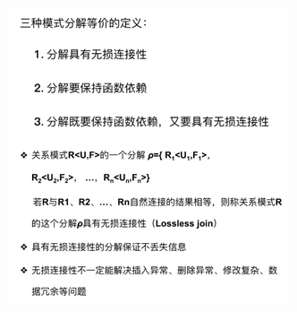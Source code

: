![](Attachments/Pasted%20image%2020220529001538.png)
![](Attachments/Pasted%20image%2020220529001611.png)
